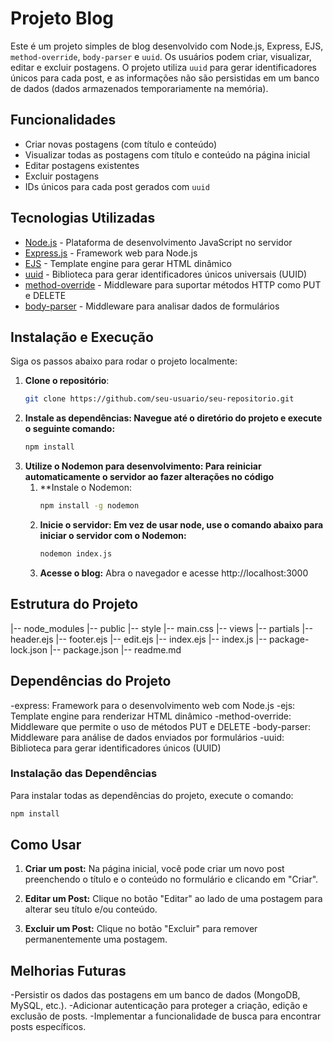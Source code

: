 # Projeto Blog

Este é um projeto simples de blog desenvolvido com Node.js, Express, EJS, `method-override`, `body-parser` e `uuid`. Os usuários podem criar, visualizar, editar e excluir postagens. O projeto utiliza `uuid` para gerar identificadores únicos para cada post, e as informações não são persistidas em um banco de dados (dados armazenados temporariamente na memória).

## Funcionalidades

- Criar novas postagens (com título e conteúdo)
- Visualizar todas as postagens com título e conteúdo na página inicial
- Editar postagens existentes
- Excluir postagens
- IDs únicos para cada post gerados com `uuid`

## Tecnologias Utilizadas

- [Node.js](https://nodejs.org/) - Plataforma de desenvolvimento JavaScript no servidor
- [Express.js](https://expressjs.com/) - Framework web para Node.js
- [EJS](https://ejs.co/) - Template engine para gerar HTML dinâmico
- [uuid](https://www.npmjs.com/package/uuid) - Biblioteca para gerar identificadores únicos universais (UUID)
- [method-override](https://www.npmjs.com/package/method-override) - Middleware para suportar métodos HTTP como PUT e DELETE
- [body-parser](https://www.npmjs.com/package/body-parser) - Middleware para analisar dados de formulários

## Instalação e Execução

Siga os passos abaixo para rodar o projeto localmente:

1. **Clone o repositório**:
   ```bash
   git clone https://github.com/seu-usuario/seu-repositorio.git
   
2. **Instale as dependências: Navegue até o diretório do projeto e execute o seguinte comando:**
   ```bash
   npm install
   
3. **Utilize o Nodemon para desenvolvimento: Para reiniciar automaticamente o servidor ao fazer alterações no código**
   1. **Instale o Nodemon:
      ```bash
      npm install -g nodemon
   2. **Inicie o servidor: Em vez de usar node, use o comando abaixo para iniciar o servidor com o Nodemon:**
      ```bash
      nodemon index.js

   3. **Acesse o blog:**
      Abra o navegador e acesse http://localhost:3000


## Estrutura do Projeto

|-- node_modules
|-- public
     |-- style
          |-- main.css
|-- views
     |-- partials
          |-- header.ejs
          |-- footer.ejs
     |-- edit.ejs
     |-- index.ejs
|-- index.js
|-- package-lock.json
|-- package.json
|-- readme.md

## Dependências do Projeto
-express: Framework para o desenvolvimento web com Node.js
-ejs: Template engine para renderizar HTML dinâmico
-method-override: Middleware que permite o uso de métodos PUT e DELETE
-body-parser: Middleware para análise de dados enviados por formulários
-uuid: Biblioteca para gerar identificadores únicos (UUID)

### Instalação das Dependências
Para instalar todas as dependências do projeto, execute o comando:
   ```bash
   npm install

````
## Como Usar
1. **Criar um post:**
   Na página inicial, você pode criar um novo post preenchendo o título e o conteúdo no formulário e clicando em "Criar".

2. **Editar um Post:**
   Clique no botão "Editar" ao lado de uma postagem para alterar seu título e/ou conteúdo.

3. **Excluir um Post:**
   Clique no botão "Excluir" para remover permanentemente uma postagem.

## Melhorias Futuras
-Persistir os dados das postagens em um banco de dados (MongoDB, MySQL, etc.).
-Adicionar autenticação para proteger a criação, edição e exclusão de posts.
-Implementar a funcionalidade de busca para encontrar posts específicos.

